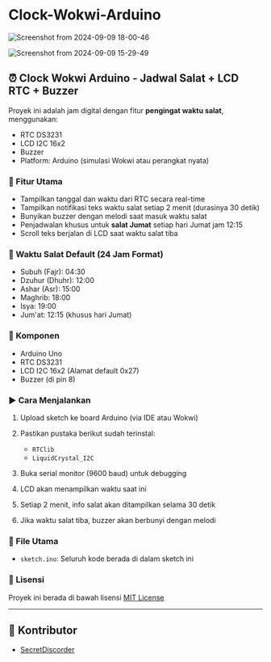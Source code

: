 # Clock-Wokwi-Arduino

![Screenshot from 2024-09-09 18-00-46](https://github.com/user-attachments/assets/c58cdff1-3fe1-41b2-8949-2581eaf81e0b)


![Screenshot from 2024-09-09 15-29-49](https://github.com/user-attachments/assets/f261833b-db37-4a6b-9e8e-672d6dc7b137)


## ⏰ Clock Wokwi Arduino - Jadwal Salat + LCD RTC + Buzzer

Proyek ini adalah jam digital dengan fitur **pengingat waktu salat**, menggunakan:

* RTC DS3231
* LCD I2C 16x2
* Buzzer
* Platform: Arduino (simulasi Wokwi atau perangkat nyata)

### 🔧 Fitur Utama

* Tampilkan tanggal dan waktu dari RTC secara real-time
* Tampilkan notifikasi teks waktu salat setiap 2 menit (durasinya 30 detik)
* Bunyikan buzzer dengan melodi saat masuk waktu salat
* Penjadwalan khusus untuk **salat Jumat** setiap hari Jumat jam 12:15
* Scroll teks berjalan di LCD saat waktu salat tiba

### 📜 Waktu Salat Default (24 Jam Format)

* Subuh (Fajr): 04:30
* Dzuhur (Dhuhr): 12:00
* Ashar (Asr): 15:00
* Maghrib: 18:00
* Isya: 19:00
* Jum'at: 12:15 (khusus hari Jumat)

### 🧰 Komponen

* Arduino Uno
* RTC DS3231
* LCD I2C 16x2 (Alamat default 0x27)
* Buzzer (di pin 8)

### ▶️ Cara Menjalankan

1. Upload sketch ke board Arduino (via IDE atau Wokwi)
2. Pastikan pustaka berikut sudah terinstal:

   * `RTClib`
   * `LiquidCrystal_I2C`
3. Buka serial monitor (9600 baud) untuk debugging
4. LCD akan menampilkan waktu saat ini
5. Setiap 2 menit, info salat akan ditampilkan selama 30 detik
6. Jika waktu salat tiba, buzzer akan berbunyi dengan melodi

### 📂 File Utama

* `sketch.ino`: Seluruh kode berada di dalam sketch ini

### 📜 Lisensi

Proyek ini berada di bawah lisensi [MIT License](https://opensource.org/licenses/MIT)

---

## 👤 Kontributor

* [SecretDiscorder](https://github.com/SecretDiscorder)
